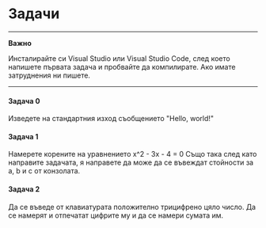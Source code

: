 # Задачи

---
**Важно**

Инсталирайте си Visual Studio или Visual Studio Code, след което напишете първата задача и пробвайте да компилирате.
Ако имате затруднения ни пишете.

---

#### Задача 0

Изведете на стандартния изход съобщението "Hello, world!"

#### Задача 1 

Намерете корените на уравнението x^2 - 3x - 4 = 0
Също така след като направите задачата, я направете да може да се въвеждат стойности за a, b и c от конзолата.

#### Задача 2

Да се въведе от клавиатурата положително трицифрено цяло число. Да се намерят и отпечатат цифрите му и да се намери сумата им.

